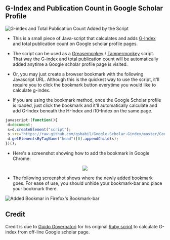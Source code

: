 G-Index and Publication Count in Google Scholar Profile
-------------------------------------------------
![G-index and Total Publication Count Added by the Script](https://raw.github.com/gsbabil/google-scholar-gindex/master/screenshots/gindex-total-count-screenshot.png)

 - This is a small piece of Java-script that calculates and adds [G-Index](http://en.wikipedia.org/wiki/G-index) and total publication count on Google scholar profile pages.

 - The script can be used as a [Greasemonkey](http://en.wikipedia.org/wiki/Greasemonkey) / [Tampermonkey](https://chrome.google.com/webstore/detail/tampermonkey/dhdgffkkebhmkfjojejmpbldmpobfkfo?hl=en) script. That way the G-index and total publication count  will be automatically added anytime a Google scholar profile page is visited.
 
 - Or, you may just create a browser bookmark with the following Javascript URL. Although this is the quickest way to use the script, it'll require you to click the bookmark button everytime you would like to calculate g-index.
 
 - If you are using the bookmark method, once the Google Scholar profile is loaded, just click the bookmark and it'll automatically calculate and add G-Index beneath the H-Index and i10-Index on the same page.

```javascript
javascript:(function(){
 d=document;
 s=d.createElement("script");
 s.src="https://raw.github.com/gsbabil/Google-Scholar-Gindex/master/Google_Scholar_G-Index.user.js";
 d.getElementsByTagName("head")[0].appendChild(s);
})();
```

 - Here's a screenshot showing how to add the bookmark in Google Chrome:

<p align="center">
  <img src="https://raw.github.com/gsbabil/google-scholar-gindex/master/screenshots/bookmark-screenshot-chrome.png"/>
</p>


 - The following screenshot shows where the newly added bookmark goes. For ease of use, you should unhide your bookmark-bar and place your bookmark there.

![Added Bookmar in Firefox's Bookmark-bar](https://raw.github.com/gsbabil/google-scholar-gindex/master/screenshots/bookmark-bar-screenshot-firefox.png)


Credit
------

Credit is due to [Guido Governatori](http://www.governatori.net/) for his original [Ruby script](http://www.governatori.net/gindex.rb) to calculate G-index from off-line Google scholar page.
